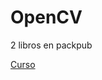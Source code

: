 # OpenCV

2 libros en packpub

[Curso](https://courses.edx.org/courses/course-v1:UC3Mx+ISA.1x+3T2017/course/)
